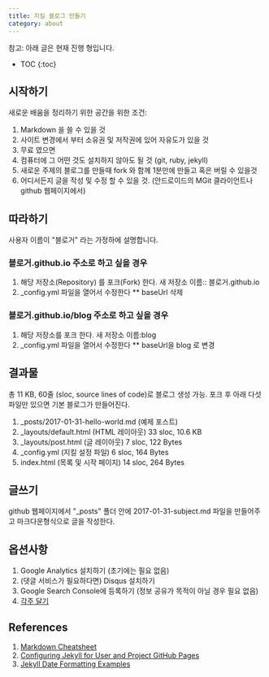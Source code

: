 ```yaml
---
title: 지킬 블로그 만들기
category: about
---
```


참고: 아래 글은 현재 진행 형입니다. 

* TOC
{:toc}

시작하기
------
새로운 배움을 정리하기 위한 공간을 위한 조건:
1. Markdown 을 쓸 수 있을 것 
2. 사이트 변경에서 부터 소유권 및 저작권에 있어 자유도가 있을 것
3. 무료 였으면
4. 컴퓨터에 그 어떤 것도 설치하지 않아도 될 것 (git, ruby, jekyll)
5. 새로운 주제의 블로그를 만들때 fork 와 함께 1분만에 만들고 혹은 버릴 수 있을것
6. 어디서든지 글을 작성 및 수정 할 수 있을 것. (안드로이드의 MGit 클라이언트나 github 웹페이지에서)

따라하기
------
사용자 이름이 "블로거" 라는 가정하에 설명합니다. 

### 블로거.github.io 주소로 하고 싶을 경우
1. 해당 저장소(Repository) 를 포크(Fork) 한다. 새 저장소 이름:: 블로거.github.io
2. _config.yml 파일을 열어서 수정한다
** baseUrl 삭제

### 블로거.github.io/blog 주소로 하고 싶을 경우
1. 해당 저장소를 포크 한다. 새 저장소 이름:blog
2. _config.yml 파일을 열어서 수정한다
** baseUrl을 blog 로 변경


결과물
------
총 11 KB, 60줄 (sloc, source lines of code)로 블로그 생성 가능. 포크 후 아래 다섯 파일만 있으면 기본 블로그가 만들어진다. 
1. _posts/2017-01-31-hello-world.md (예제 포스트)
2. _layouts/default.html (HTML 레이아웃) 33 sloc,  10.6 KB
3. _layouts/post.html (글 레이아웃) 7 sloc,  122 Bytes
4. _config.yml (지킬 설정 파일) 6 sloc, 164 Bytes
5. index.html (목록 및 시작 페이지) 14 sloc, 264 Bytes

글쓰기
------
github 웹페이지에서 "_posts" 폴더 안에 2017-01-31-subject.md 파일을 만들어주고 마크다운형식으로 글을 작성한다.

옵션사항
------
1. Google Analytics 설치하기 (초기에는 필요 없음)
1. (댓글 서비스가 필요하다면) Disqus 설치하기 
1. Google Search Console에 등록하기 (정보 공유가 목적이 아닐 경우 필요 없음)
1. [각주 달기](http://sherifsoliman.com/2014/11/07/Bigfoot-in-Jekyll/)

References
------
1. [Markdown Cheatsheet](https://github.com/adam-p/markdown-here/wiki/Markdown-Cheatsheet/)
1. [Configuring Jekyll for User and Project GitHub Pages](http://downtothewire.io/2015/08/15/configuring-jekyll-for-user-and-project-github-pages/)
1. [Jekyll Date Formatting Examples](http://alanwsmith.com/jekyll-liquid-date-formatting-examples)
